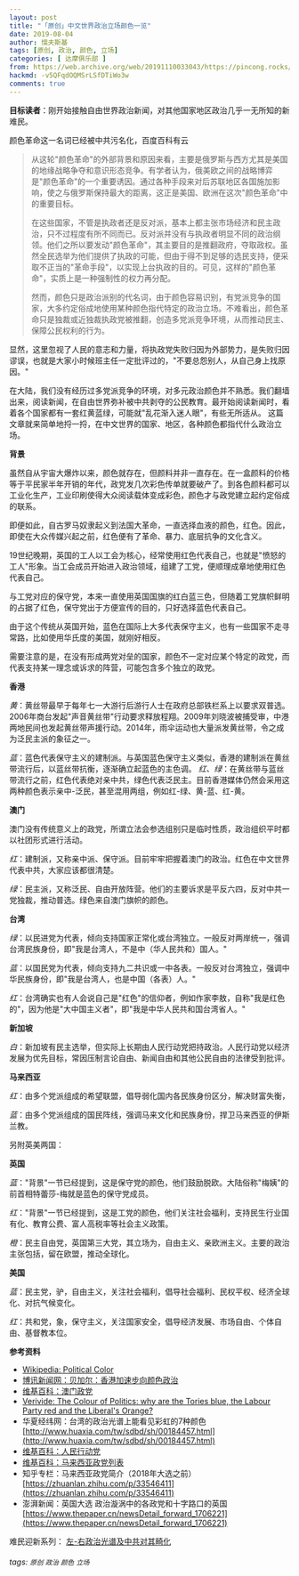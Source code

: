 ```yaml
---
layout: post
title: "「原创」中文世界政治立场颜色一览"
date: 2019-08-04
author: 懦夫斯基
tags: [原创, 政治, 颜色, 立场]
categories: [ 达摩俱乐部 ]
from: https://web.archive.org/web/20191110033043/https://pincong.rocks/article/2821
hackmd: -v5QFqdOQMSrLSfDTiWo3w
comments: true
---
```


**目标读者**：刚开始接触自由世界政治新闻，对其他国家地区政治几乎一无所知的新难民。

颜色革命这一名词已经被中共污名化，百度百科有云

> 从这轮"颜色革命"的外部背景和原因来看，主要是俄罗斯与西方尤其是美国的地缘战略争夺和意识形态竞争。有学者认为，俄美欧之间的战略博弈是"颜色革命"的一个重要诱因。通过各种手段来对后苏联地区各国施加影响，使之与俄罗斯保持最大的距离，这正是美国、欧洲在这次"颜色革命"中的重要目标。
>
> 在这些国家，不管是执政者还是反对派，基本上都主张市场经济和民主政治，只不过程度有所不同而已。反对派并没有与执政者明显不同的政治纲领。他们之所以要发动"颜色革命"，其主要目的是推翻政府，夺取政权。虽然全民选举为他们提供了执政的可能，但由于得不到足够的选民支持，便采取不正当的"革命手段"，以实现上台执政的目的。可见，这样的"颜色革命"，实质上是一种强制性的权力再分配。
>
> 然而，颜色只是政治派别的代名词，由于颜色容易识别，有党派竞争的国家，大多约定俗成地使用某种颜色指代特定的政治立场。不难看出，颜色革命只是独裁或近独裁执政党被推翻，创造多党派竞争环境，从而推动民主、保障公民权利的行为。

显然，这里忽视了人民的意志和力量，将执政党失败归因为外部势力，是失败归因谬误，也就是大家小时候班主任一定批评过的，"不要总怨别人，从自己身上找原因。"

在大陆，我们没有经历过多党派竞争的环境，对多元政治颜色并不熟悉。我们翻墙出来，阅读新闻，在自由世界弥补被中共剥夺的公民教育。最开始阅读新闻时，看着各个国家都有一套红黄蓝绿，可能就"乱花渐入迷人眼"，有些无所适从。
这篇文章就来简单地捋一捋，在中文世界的国家、地区，各种颜色都指代什么政治立场。

**背景**

虽然自从宇宙大爆炸以来，颜色就存在，但颜料并非一直存在。在一盒颜料的价格等于平民家半年开销的年代，政党发几次彩色传单就要破产了。到各色颜料都可以工业化生产，工业印刷使得大众阅读载体变成彩色，颜色才与政党建立起约定俗成的联系。

即便如此，自古罗马奴隶起义到法国大革命，一直选择血液的颜色，红色。因此，即使在大众传媒兴起之前，红色便有了革命、暴力、底层抗争的文化含义。

19世纪晚期，英国的工人以工会为核心，经常使用红色代表自己，也就是"愤怒的工人"形象。当工会成员开始进入政治领域，组建了工党，便顺理成章地使用红色代表自己。

与工党对应的保守党，本来一直使用英国国旗的红白蓝三色，但随着工党旗帜鲜明的占据了红色，保守党出于方便宣传的目的，只好选择蓝色代表自己。

由于这个传统从英国开始，蓝色在国际上大多代表保守主义，也有一些国家不走寻常路，比如使用华氏度的美国，就刚好相反。

需要注意的是，在没有形成两党对垒的国家，颜色不一定对应某个特定的政党，而代表支持某一理念或诉求的阵营，可能包含多个独立的政党。

**香港**

*黄*：黄丝带最早于每年七一大游行后游行人士在政府总部铁栏系上以要求双普选。2006年商台发起"声音黄丝带"行动要求释放程翔。2009年刘晓波被捕受审，中港两地民间也发起黄丝带声援行动。2014年，雨伞运动也大量派发黄丝带，令之成为泛民主派的象征之一。

*蓝*：蓝色代表保守主义的建制派。与英国蓝色保守主义类似，香港的建制派在黄丝带流行后，以蓝丝带抗衡，逐渐确立起蓝色的主色调。
*红、绿*：在黄丝带与蓝丝带流行之前，红色代表绝对亲中共，绿色代表泛民主。目前香港媒体仍然会采用这两种颜色表示亲中-泛民，甚至混用两组，例如红-绿、黄-蓝、红-黄。

**澳门**

澳门没有传统意义上的政党，所谓立法会参选组别只是临时性质，政治组织平时都以社团形式进行活动。

*红*：建制派，又称亲中派、保守派。目前牢牢把握着澳门的政治。红色在中文世界代表中共，大家应该都很清楚。

*绿*：民主派，又称泛民、自由开放阵营。他们的主要诉求是平反六四，反对中共一党独裁，推动普选。绿色来自澳门旗帜的颜色。

**台湾**

*绿*：以民进党为代表，倾向支持国家正常化或台湾独立。一般反对两岸统一，强调台湾民族身份，即"我是台湾人，不是中（华人民共和）国人。"

*蓝*：以国民党为代表，倾向支持九二共识或一中各表。一般反对台湾独立，强调中华民族身份，即"我是台湾人，也是中国（各表）人。"

*红*：台湾确实也有人会说自己是"红色"的信仰者，例如作家李敖，自称"我是红色的"，因为他是"大中国主义者"，即"我是中华人民共和国台湾省人。"

**新加坡**

*白*：新加坡有民主选举，但实际上长期由人民行动党把持政治。人民行动党以经济发展为优先目标，常因压制言论自由、新闻自由和其他公民自由的法律受到批评。

**马来西亚**

*红*：由多个党派组成的希望联盟，倡导弱化国内各民族身份区分，解决财富失衡，

*蓝*：由多个党派组成的国民阵线，强调马来文化和民族身份，捍卫马来西亚的伊斯兰教。

另附英美两国：

**英国**

*蓝*："背景"一节已经提到，这是保守党的颜色，他们鼓励脱欧。大陆俗称"梅姨"的前首相特蕾莎-梅就是蓝色的保守党成员。

*红*："背景"一节已经提到，这是工党的颜色，他们关注社会福利，支持民生行业国有化、教育公费、富人高税率等社会主义政策。

*橙*：民主自由党，英国第三大党，其立场为，自由主义、亲欧洲主义。主要的政治主张包括，留在欧盟，推动全球化。

**美国**

*蓝*：民主党，驴，自由主义，关注社会福利，倡导社会福利、民权平权、经济全球化、对抗气候变化。

*红*：共和党，象，保守主义，关注国家安全，倡导经济发展、市场自由、个体自由、基督教本位。

**参考资料**
- [Wikipedia: Political Color](https://en.wikipedia.org/wiki/Political_colour)
- [博讯新闻网：贝加尔：香港加速步向颜色政治](https://boxun.com/news/gb/pubvp/2015/10/201510281105.shtml)
- [维基百科：澳门政党](https://zh.wikipedia.org/wiki/%E6%BE%B3%E9%96%80%E6%94%BF%E9%BB%A8)
- [Verivide: The Colour of Politics: why are the Tories blue, the Labour Party red and the Liberal's Orange?](https://www.verivide.com/article/the-colour-of-politics-why-are-the-tories-blue-the-labour-party-red-and-the-liberals-orange)
- 华夏经纬网：台湾的政治光谱上能看见彩虹的7种颜色 [http://www.huaxia.com/tw/sdbd/sh/00184457.html](http://www.huaxia.com/tw/sdbd/sh/00184457.html)
- [维基百科：人民行动党](https://zh.wikipedia.org/wiki/%E4%BA%BA%E6%B0%91%E8%A1%8C%E5%8A%A8%E5%85%9A)
- [维基百科：马来西亚政党列表](https://zh.wikipedia.org/wiki/%E9%A6%AC%E4%BE%86%E8%A5%BF%E4%BA%9E%E6%94%BF%E9%BB%A8%E5%88%97%E8%A1%A8)
- 知乎专栏：马来西亚政党简介（2018年大选之前）[https://zhuanlan.zhihu.com/p/33546411](https://zhuanlan.zhihu.com/p/33546411)
- 澎湃新闻：英国大选 政治漩涡中的各政党和十字路口的英国 [https://www.thepaper.cn/newsDetail_forward_1706221](https://www.thepaper.cn/newsDetail_forward_1706221)

难民迎新系列：
[左-右政治光谱及中共对其畸化](https://pincong.rocks/article/2881)

###### tags: `原创` `政治` `颜色` `立场`
